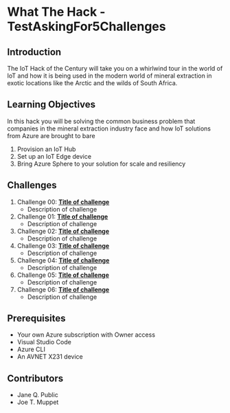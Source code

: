 # What The Hack - TestAskingFor5Challenges

## Introduction

The IoT Hack of the Century will take you on a whirlwind tour in the world of IoT and how it is being used in the modern world of mineral extraction in exotic locations like the Arctic and the wilds of South Africa.

## Learning Objectives

In this hack you will be solving the common business problem that companies in the mineral extraction industry face and how IoT solutions from Azure are brought to bare

1. Provision an IoT Hub
2. Set up an IoT Edge device
3. Bring Azure Sphere to your solution for scale and resiliency

## Challenges

1. Challenge 00: **[Title of challenge](Student/Challenge-00.md)**
	 - Description of challenge
1. Challenge 01: **[Title of challenge](Student/Challenge-01.md)**
	 - Description of challenge
1. Challenge 02: **[Title of challenge](Student/Challenge-02.md)**
	 - Description of challenge
1. Challenge 03: **[Title of challenge](Student/Challenge-03.md)**
	 - Description of challenge
1. Challenge 04: **[Title of challenge](Student/Challenge-04.md)**
	 - Description of challenge
1. Challenge 05: **[Title of challenge](Student/Challenge-05.md)**
	 - Description of challenge
1. Challenge 06: **[Title of challenge](Student/Challenge-06.md)**
	 - Description of challenge

## Prerequisites

- Your own Azure subscription with Owner access
- Visual Studio Code
- Azure CLI
- An AVNET X231 device

## Contributors

- Jane Q. Public
- Joe T. Muppet
